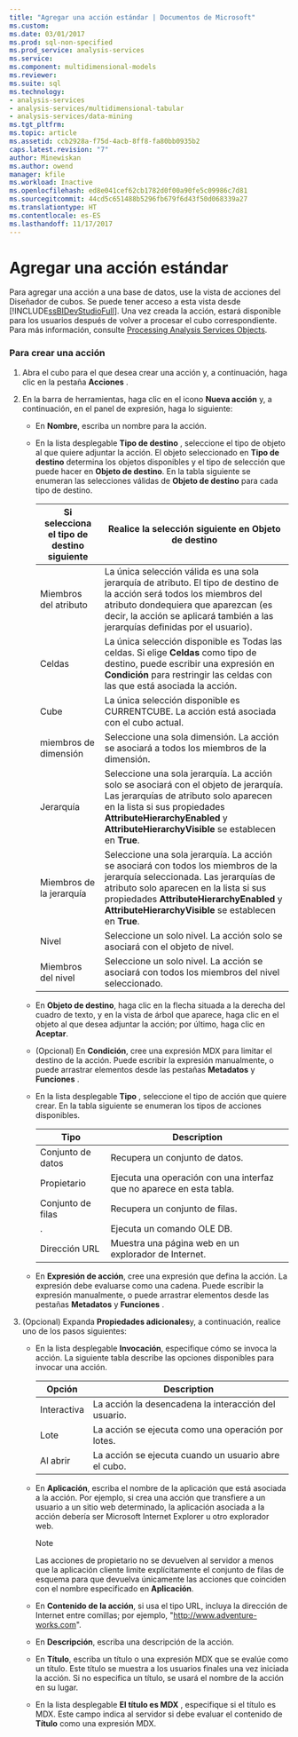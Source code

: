 ```yaml
---
title: "Agregar una acción estándar | Documentos de Microsoft"
ms.custom: 
ms.date: 03/01/2017
ms.prod: sql-non-specified
ms.prod_service: analysis-services
ms.service: 
ms.component: multidimensional-models
ms.reviewer: 
ms.suite: sql
ms.technology:
- analysis-services
- analysis-services/multidimensional-tabular
- analysis-services/data-mining
ms.tgt_pltfrm: 
ms.topic: article
ms.assetid: ccb2928a-f75d-4acb-8ff8-fa80bb0935b2
caps.latest.revision: "7"
author: Minewiskan
ms.author: owend
manager: kfile
ms.workload: Inactive
ms.openlocfilehash: ed8e041cef62cb1782d0f00a90fe5c09986c7d81
ms.sourcegitcommit: 44cd5c651488b5296fb679f6d43f50d068339a27
ms.translationtype: HT
ms.contentlocale: es-ES
ms.lasthandoff: 11/17/2017
---
```

# <a name="add-a-standard-action"></a>Agregar una acción estándar
  Para agregar una acción a una base de datos, use la vista de acciones del Diseñador de cubos. Se puede tener acceso a esta vista desde [!INCLUDE[ssBIDevStudioFull](../../includes/ssbidevstudiofull-md.md)]. Una vez creada la acción, estará disponible para los usuarios después de volver a procesar el cubo correspondiente. Para más información, consulte [Processing Analysis Services Objects](../../analysis-services/multidimensional-models/processing-analysis-services-objects.md).  
  
### <a name="to-create-an-action"></a>Para crear una acción  
  
1.  Abra el cubo para el que desea crear una acción y, a continuación, haga clic en la pestaña **Acciones** .  
  
2.  En la barra de herramientas, haga clic en el icono **Nueva acción** y, a continuación, en el panel de expresión, haga lo siguiente:  
  
    -   En **Nombre**, escriba un nombre para la acción.  
  
    -   En la lista desplegable **Tipo de destino** , seleccione el tipo de objeto al que quiere adjuntar la acción. El objeto seleccionado en **Tipo de destino** determina los objetos disponibles y el tipo de selección que puede hacer en **Objeto de destino**. En la tabla siguiente se enumeran las selecciones válidas de **Objeto de destino** para cada tipo de destino.  
  
        |Si selecciona el tipo de destino siguiente|Realice la selección siguiente en Objeto de destino|  
        |---------------------------------------------|---------------------------------------------------|  
        |Miembros del atributo|La única selección válida es una sola jerarquía de atributo. El tipo de destino de la acción será todos los miembros del atributo dondequiera que aparezcan (es decir, la acción se aplicará también a las jerarquías definidas por el usuario).|  
        |Celdas|La única selección disponible es Todas las celdas. Si elige **Celdas** como tipo de destino, puede escribir una expresión en **Condición** para restringir las celdas con las que está asociada la acción.|  
        |Cube|La única selección disponible es CURRENTCUBE. La acción está asociada con el cubo actual.|  
        |miembros de dimensión|Seleccione una sola dimensión. La acción se asociará a todos los miembros de la dimensión.|  
        |Jerarquía|Seleccione una sola jerarquía. La acción solo se asociará con el objeto de jerarquía. Las jerarquías de atributo solo aparecen en la lista si sus propiedades **AttributeHierarchyEnabled** y **AttributeHierarchyVisible** se establecen en **True**.|  
        |Miembros de la jerarquía|Seleccione una sola jerarquía. La acción se asociará con todos los miembros de la jerarquía seleccionada. Las jerarquías de atributo solo aparecen en la lista si sus propiedades **AttributeHierarchyEnabled** y **AttributeHierarchyVisible** se establecen en **True**.|  
        |Nivel|Seleccione un solo nivel. La acción solo se asociará con el objeto de nivel.|  
        |Miembros del nivel|Seleccione un solo nivel. La acción se asociará con todos los miembros del nivel seleccionado.|  
  
    -   En **Objeto de destino**, haga clic en la flecha situada a la derecha del cuadro de texto, y en la vista de árbol que aparece, haga clic en el objeto al que desea adjuntar la acción; por último, haga clic en **Aceptar**.  
  
    -   (Opcional) En **Condición**, cree una expresión MDX para limitar el destino de la acción. Puede escribir la expresión manualmente, o puede arrastrar elementos desde las pestañas **Metadatos** y **Funciones** .  
  
    -   En la lista desplegable **Tipo** , seleccione el tipo de acción que quiere crear. En la tabla siguiente se enumeran los tipos de acciones disponibles.  
  
        |Tipo|Description|  
        |----------|-----------------|  
        |Conjunto de datos|Recupera un conjunto de datos.|  
        |Propietario|Ejecuta una operación con una interfaz que no aparece en esta tabla.|  
        |Conjunto de filas|Recupera un conjunto de filas.|  
        |.|Ejecuta un comando OLE DB.|  
        |Dirección URL|Muestra una página web en un explorador de Internet.|  
  
    -   En **Expresión de acción**, cree una expresión que defina la acción. La expresión debe evaluarse como una cadena. Puede escribir la expresión manualmente, o puede arrastrar elementos desde las pestañas **Metadatos** y **Funciones** .  
  
3.  (Opcional) Expanda **Propiedades adicionales**y, a continuación, realice uno de los pasos siguientes:  
  
    -   En la lista desplegable **Invocación**, especifique cómo se invoca la acción. La siguiente tabla describe las opciones disponibles para invocar una acción.  
  
        |Opción|Description|  
        |------------|-----------------|  
        |Interactiva|La acción la desencadena la interacción del usuario.|  
        |Lote|La acción se ejecuta como una operación por lotes.|  
        |Al abrir|La acción se ejecuta cuando un usuario abre el cubo.|  
  
    -   En **Aplicación**, escriba el nombre de la aplicación que está asociada a la acción. Por ejemplo, si crea una acción que transfiere a un usuario a un sitio web determinado, la aplicación asociada a la acción debería ser Microsoft Internet Explorer u otro explorador web.  
  
        > [!NOTE]  
        >  Las acciones de propietario no se devuelven al servidor a menos que la aplicación cliente limite explícitamente el conjunto de filas de esquema para que devuelva únicamente las acciones que coinciden con el nombre especificado en **Aplicación**.  
  
    -   En **Contenido de la acción**, si usa el tipo URL, incluya la dirección de Internet entre comillas; por ejemplo, "http://www.adventure-works.com".  
  
    -   En **Descripción**, escriba una descripción de la acción.  
  
    -   En **Título**, escriba un título o una expresión MDX que se evalúe como un título. Este título se muestra a los usuarios finales una vez iniciada la acción. Si no especifica un título, se usará el nombre de la acción en su lugar.  
  
    -   En la lista desplegable **El título es MDX** , especifique si el título es MDX. Este campo indica al servidor si debe evaluar el contenido de **Título** como una expresión MDX.  
  
  
